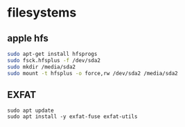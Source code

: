 # filesystems

## apple hfs
```bash
sudo apt-get install hfsprogs
sudo fsck.hfsplus -f /dev/sda2
sudo mkdir /media/sda2
sudo mount -t hfsplus -o force,rw /dev/sda2 /media/sda2
```


## EXFAT

```
sudo apt update
sudo apt install -y exfat-fuse exfat-utils
```
